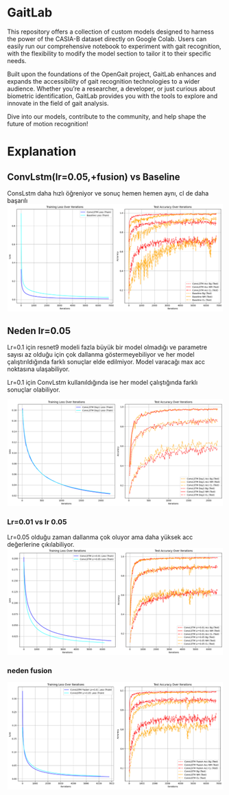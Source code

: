 # GaitLab
This repository offers a collection of custom models designed to harness the power of the CASIA-B dataset directly on Google Colab. Users can easily run our comprehensive notebook to experiment with gait recognition, with the flexibility to modify the model section to tailor it to their specific needs.

Built upon the foundations of the OpenGait project, GaitLab enhances and expands the accessibility of gait recognition technologies to a wider audience. Whether you’re a researcher, a developer, or just curious about biometric identification, GaitLab provides you with the tools to explore and innovate in the field of gait analysis.

Dive into our models, contribute to the community, and help shape the future of motion recognition!

# Explanation
## ConvLstm(lr=0.05,+fusion) vs Baseline
ConsLstm daha hızlı öğreniyor ve sonuç hemen hemen aynı, cl de daha başarılı
![ConvLSTM vs Baseline](./images/convlstmvsbaseline.png)

## Neden lr=0.05
Lr=0.1 için resnet9 modeli fazla büyük bir model olmadığı ve parametre sayısı az olduğu için çok dallanma göstermeyebiliyor ve her model çalıştırıldığında farklı sonuçlar elde edilmiyor. Model varacağı max acc noktasına ulaşabiliyor.

Lr=0.1 için ConvLstm kullanıldığında ise her model çalıştığında farklı sonuçlar olabiliyor.

![Day1 vs Day2](./images/day1vsday2.png)

### Lr=0.01 vs lr 0.05
Lr=0.05 olduğu zaman dallanma çok oluyor ama daha yüksek acc değerlerine çıkılabiliyor.
![Lr vs](./images/lr001vs005.png)

### neden fusion
![fusion](./images/fusion.png)




